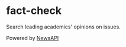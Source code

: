 # fact-check

Search leading academics' opinions on issues.

Powered by [NewsAPI](https://NewsAPI.org)
